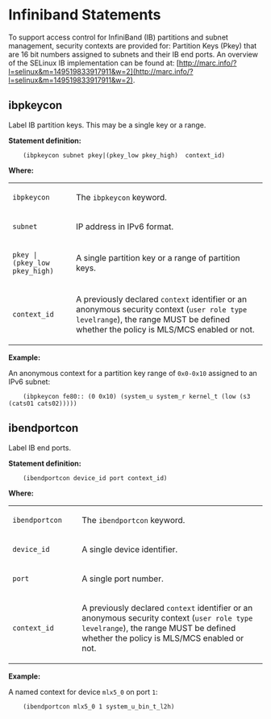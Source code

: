 Infiniband Statements
=====================

To support access control for InfiniBand (IB) partitions and subnet management, security contexts are provided for: Partition Keys (Pkey) that are 16 bit numbers assigned to subnets and their IB end ports. An overview of the SELinux IB implementation can be found at: [http://marc.info/?l=selinux&m=149519833917911&w=2](http://marc.info/?l=selinux&m=149519833917911&w=2).

ibpkeycon
---------

Label IB partition keys. This may be a single key or a range.

**Statement definition:**

```secil
    (ibpkeycon subnet pkey|(pkey_low pkey_high)  context_id)
```

**Where:**

<table>
<colgroup>
<col width="25%" />
<col width="75%" />
</colgroup>
<tbody>
<tr class="odd">
<td align="left"><p><code>ibpkeycon</code></p></td>
<td align="left"><p>The <code>ibpkeycon</code> keyword.</p></td>
</tr>
<tr class="even">
<td align="left"><p><code>subnet</code></p>
<td align="left"><p>IP address in IPv6 format.</p>
</tr>
<tr class="odd">
<td align="left"><p><code>pkey | (pkey_low pkey_high)</code></p>
<td align="left"><p>A single partition key or a range of partition keys.</p>
</tr>
<tr class="even">
<td align="left"><p><code>context_id</code></p></td>
<td align="left"><p>A previously declared <code>context</code> identifier or an anonymous security context (<code>user role type levelrange</code>), the range MUST be defined whether the policy is MLS/MCS enabled or not.</p></td>
</tr>
</tbody>
</table>

**Example:**

An anonymous context for a partition key range of `0x0-0x10` assigned to an IPv6 subnet:

```secil
    (ibpkeycon fe80:: (0 0x10) (system_u system_r kernel_t (low (s3 (cats01 cats02)))))
```

ibendportcon
------------

Label IB end ports.

**Statement definition:**

```secil
    (ibendportcon device_id port context_id)
```

**Where:**

<table>
<colgroup>
<col width="27%" />
<col width="72%" />
</colgroup>
<tbody>
<tr class="odd">
<td align="left"><p><code>ibendportcon</code></p></td>
<td align="left"><p>The <code>ibendportcon</code> keyword.</p></td>
</tr>
<tr class="even">
<td align="left"><p><code>device_id</code></p>
<td align="left"><p>A single device identifier.</p>
</tr>
<tr class="odd">
<td align="left"><p><code>port</code></p>
<td align="left"><p>A single port number.</p>
</tr>
<tr class="even">
<td align="left"><p><code>context_id</code></p></td>
<td align="left"><p>A previously declared <code>context</code> identifier or an anonymous security context (<code>user role type levelrange</code>), the range MUST be defined whether the policy is MLS/MCS enabled or not.</p></td>
</tr>
</tbody>
</table>

**Example:**

A named context for device `mlx5_0` on port `1`:

```secil
    (ibendportcon mlx5_0 1 system_u_bin_t_l2h)
```
